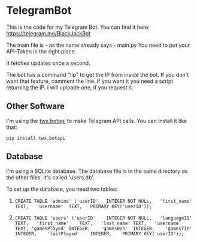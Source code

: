 # TelegramBot
This is the code for my Telegram Bot. You can find it here: https://telegram.me/BlackJackBot

The main file is - as the name already says - main.py
You need to put your API-Token in the right place.

It fetches updates once a second.

The bot has a command "!ip" to get the IP from inside the bot. If you don't want that feature, comment the line. If you want it you need a script returning the IP. I will uploade one, if you request it.

## Other Software

I'm using the [twx.botapi](https://github.com/datamachine/twx.botapi) to make Telegram API calls. You can install it like that:

``pip install twx.botapi``

## Database

I'm using a SQLite database. The database file is in the same directory as the other files. It's called 'users.db'.

To set up the database, you need two tables:

1) ```CREATE TABLE 'admins' ('userID'	INTEGER NOT NULL,	'first_name'	TEXT,	'username'	TEXT,	PRIMARY KEY('userID'));```

2) ```CREATE TABLE 'users' ('userID'	INTEGER NOT NULL,	'languageID'	TEXT,	'first_name'	TEXT,	'last_name'	TEXT,	'username'	TEXT, 'gamesPlayed'	INTEGER,	'gamesWon'	INTEGER,	'gamesTie'	INTEGER,	'lastPlayed'	INTEGER,	PRIMARY KEY('userID'));```
